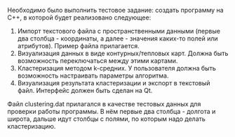 Необходимо было выполнить тестовое задание: создать программу на C++, в которой будет реализовано следующее:
1) Импорт текстового файла с пространственными данными (первые два столбца - координаты, а далее - значения каких-то полей или атрибутов). Пример файла прилагается. 
2) Визуализация данных в виде контурных/тепловых карт. Должна быть возможность переключаться между этими картами.
3) Кластеризация методом k-средних. У пользователя должна быть возможность настраивать параметры алгоритма.
4) Визуализация результата кластеризации и экспорт в текстовый файл.
Интерфейс должен быть сделан на Qt.

Файл clustering.dat прилагался в качестве тестовых данных для проверки работы программы. В нём первые два столбца - долгота и широта, дальше идут столбцы с полями, по которым надо делать кластеризацию.
